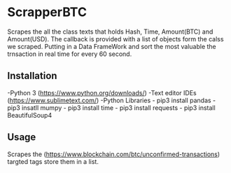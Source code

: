 # ScrapperBTC

Scrapes the all the class texts that holds Hash, Time, Amount(BTC) and Amount(USD). The callback is provided with a list of objects form the calss we scraped. 
Putting in a Data FrameWork and sort the most valuable the trnsaction in real time for every 60 second.

## Installation

-Python 3 (https://www.python.org/downloads/)
-Text editor IDEs (https://www.sublimetext.com/)
-Python Libraries 
    - pip3 install pandas
    - pip3 insatll mumpy 
    - pip3 install time
    - pip3 install requests
    - pip3 install BeautifulSoup4

## Usage

Scrapes the (https://www.blockchain.com/btc/unconfirmed-transactions) targted tags store them in a list.
